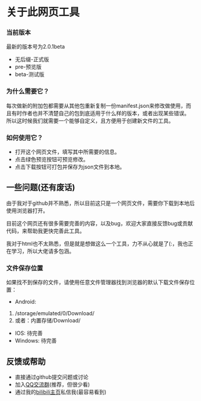 # 关于此网页工具
### 当前版本
最新的版本号为2.0.1beta
- 无后缀-正式版
- pre-预览版
- beta-测试版
### 为什么需要它？
每次做新的附加包都需要从其他包重新复制一份manifest.json来修改做使用，而且有时作者也并不清楚自己的包到底适用于什么样的版本，或者出现某些错误。
所以这时候我们就需要一个能够自定义，且方便用于创建新文件的工具。
### 如何使用它？
- 打开这个网页文件，填写其中所需要的信息。
- 点击绿色预览按钮可预览修改。
- 点击下载按钮可打包并保存为json文件到本地。
## 一些问题(还有废话)
由于我对于github并不熟悉，所以目前这只是一个网页文件，需要你下载到本地后使用浏览器打开。

目前这个网页还有很多需要完善的内容，以及bug，欢迎大家直接反馈bug或贡献代码，来帮助我更快完善此工具。

我对于html也不太熟悉，但是就是想做这么一个工具，力不从心就是了(:，我也正在学习，所以大佬请多包涵。
### 文件保存位置
如果找不到保存的文件，请使用任意文件管理器找到浏览器的默认下载文件保存位置：
- Android:
1. /storage/emulated/0/Download/
2. 或者：内置存储/Download/
- IOS: 待完善
- Windows: 待完善
## 反馈或帮助
- 直接通过github提交问题或讨论
- 加入[QQ交流群](http://qm.qq.com/cgi-bin/qm/qr?_wv=1027&k=hcGB26TBVYbVIS6TkZ5uvBwghyx3wqIz&authKey=BgG4%2BARj6b9ym9Cf7llJNV4Bgo97dW3PRqa127ZUdyWNo81rF7vveSAVQPt7syZ8&noverify=0&group_code=319756047)(推荐，但很少看)
- 通过我的[bilibili主页](https://m.bilibili.com/space/1975312515)私信我(最容易看到)

